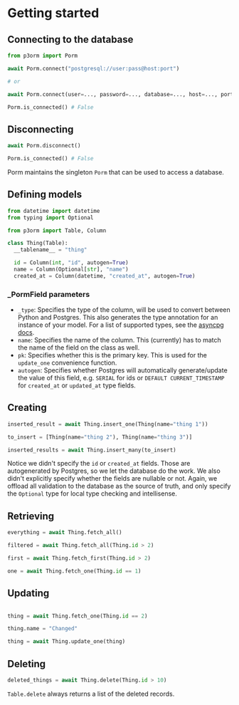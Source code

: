 # Getting started

## Connecting to the database

```python
from p3orm import Porm

await Porm.connect("postgresql://user:pass@host:port")

# or

await Porm.connect(user=..., password=..., database=..., host=..., port=...)

Porm.is_connected() # False
```

## Disconnecting
```python
await Porm.disconnect()

Porm.is_connected() # False
```

Porm maintains the singleton `Porm` that can be used to access a database.

## Defining models
```python
from datetime import datetime
from typing import Optional

from p3orm import Table, Column

class Thing(Table):
  __tablename__ = "thing"

  id = Column(int, "id", autogen=True)
  name = Column(Optional[str], "name")
  created_at = Column(datetime, "created_at", autogen=True)
```

### _PormField parameters
- `_type`: Specifies the type of the column, will be used to convert between Python and Postgres. This also generates the type annotation for an instance of your model. For a list of supported types, see the [asyncpg docs](https://magicstack.github.io/asyncpg/current/usage.html#type-conversion).
- `name`: Specifies the name of the column. This (currently) has to match the name of the field on the class as well.
- `pk`: Specifies whether this is the primary key. This is used for the `update_one` convenience function.
- `autogen`: Specifies whether Postgres will automatically generate/update the value of this field, e.g. `SERIAL` for ids or `DEFAULT CURRENT_TIMESTAMP` for `created_at` or `updated_at` type fields.


## Creating
```python
inserted_result = await Thing.insert_one(Thing(name="thing 1"))

to_insert = [Thing(name="thing 2"), Thing(name="thing 3")]

inserted_results = await Thing.insert_many(to_insert)
```

Notice we didn't specify the `id` or `created_at` fields. Those are autogenerated by Postgres, so we let the database do the work. We also didn't explicitly specify whether the fields are nullable or not. Again, we offload all validation to the database as the source of truth, and only specify the `Optional` type for local type checking and intellisense.


## Retrieving
```python
everything = await Thing.fetch_all()

filtered = await Thing.fetch_all(Thing.id > 2)

first = await Thing.fetch_first(Thing.id > 2)

one = await Thing.fetch_one(Thing.id == 1)
```


## Updating
```python

thing = await Thing.fetch_one(Thing.id == 2)

thing.name = "Changed"

thing = await Thing.update_one(thing)
```


## Deleting
```python
deleted_things = await Thing.delete(Thing.id > 10)
```
`Table.delete` always returns a list of the deleted records.

